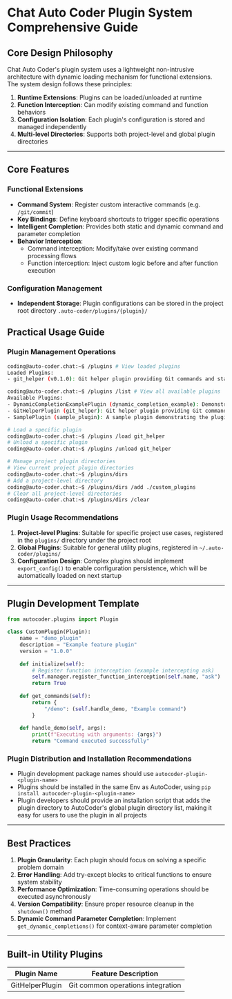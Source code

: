 # Chat Auto Coder Plugin System Comprehensive Guide

## Core Design Philosophy
Chat Auto Coder's plugin system uses a lightweight non-intrusive architecture with dynamic loading mechanism for functional extensions. The system design follows these principles:
1. **Runtime Extensions**: Plugins can be loaded/unloaded at runtime
2. **Function Interception**: Can modify existing command and function behaviors
3. **Configuration Isolation**: Each plugin's configuration is stored and managed independently
4. **Multi-level Directories**: Supports both project-level and global plugin directories

---

## Core Features
### Functional Extensions
- **Command System**: Register custom interactive commands (e.g. `/git/commit`)
- **Key Bindings**: Define keyboard shortcuts to trigger specific operations
- **Intelligent Completion**: Provides both static and dynamic command and parameter completion
- **Behavior Interception**:
  - Command interception: Modify/take over existing command processing flows
  - Function interception: Inject custom logic before and after function execution

### Configuration Management

- **Independent Storage**: Plugin configurations can be stored in the project root directory `.auto-coder/plugins/{plugin}/`

## Practical Usage Guide

### Plugin Management Operations

```bash
coding@auto-coder.chat:~$ /plugins # View loaded plugins
Loaded Plugins:
- git_helper (v0.1.0): Git helper plugin providing Git commands and status

coding@auto-coder.chat:~$ /plugins /list # View all available plugins
Available Plugins:
- DynamicCompletionExamplePlugin (dynamic_completion_example): Demonstrates the dynamic completion feature
- GitHelperPlugin (git_helper): Git helper plugin providing Git commands and status
- SamplePlugin (sample_plugin): A sample plugin demonstrating the plugin system features

# Load a specific plugin
coding@auto-coder.chat:~$ /plugins /load git_helper
# Unload a specific plugin
coding@auto-coder.chat:~$ /plugins /unload git_helper

# Manage project plugin directories
# View current project plugin directories
coding@auto-coder.chat:~$ /plugins/dirs
# Add a project-level directory
coding@auto-coder.chat:~$ /plugins/dirs /add ./custom_plugins
# Clear all project-level directories
coding@auto-coder.chat:~$ /plugins/dirs /clear
```

### Plugin Usage Recommendations
1. **Project-level Plugins**: Suitable for specific project use cases, registered in the `plugins/` directory under the project root
2. **Global Plugins**: Suitable for general utility plugins, registered in `~/.auto-coder/plugins/`
3. **Configuration Design**: Complex plugins should implement `export_config()` to enable configuration persistence, which will be automatically loaded on next startup

---

## Plugin Development Template
```python
from autocoder.plugins import Plugin

class CustomPlugin(Plugin):
    name = "demo_plugin"
    description = "Example feature plugin"
    version = "1.0.0"
    
    def initialize(self):
        # Register function interception (example intercepting ask)
        self.manager.register_function_interception(self.name, "ask")
        return True
    
    def get_commands(self):
        return {
            "/demo": (self.handle_demo, "Example command")
        }
    
    def handle_demo(self, args):
        print(f"Executing with arguments: {args}")
        return "Command executed successfully"
```

### Plugin Distribution and Installation Recommendations

- Plugin development package names should use `autocoder-plugin-<plugin-name>`
- Plugins should be installed in the same Env as AutoCoder, using `pip install autocoder-plugin-<plugin-name>`
- Plugin developers should provide an installation script that adds the plugin directory to AutoCoder's global plugin directory list, making it easy for users to use the plugin in all projects

---

## Best Practices
1. **Plugin Granularity**: Each plugin should focus on solving a specific problem domain
2. **Error Handling**: Add try-except blocks to critical functions to ensure system stability
3. **Performance Optimization**: Time-consuming operations should be executed asynchronously
4. **Version Compatibility**: Ensure proper resource cleanup in the `shutdown()` method
5. **Dynamic Command Parameter Completion**: Implement `get_dynamic_completions()` for context-aware parameter completion

---

## Built-in Utility Plugins

| Plugin Name          | Feature Description               |
|-----------------------|----------------------------------|
| GitHelperPlugin       | Git common operations integration | 